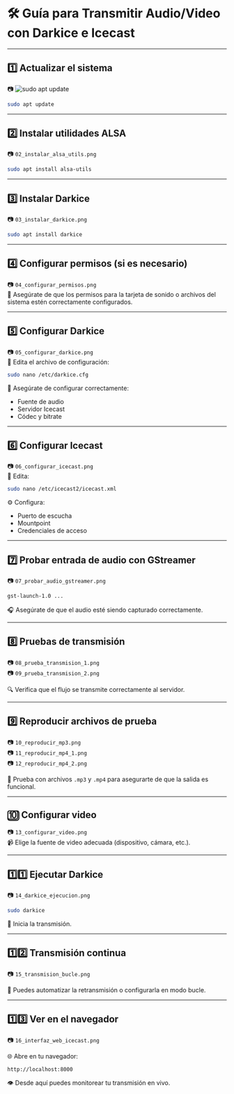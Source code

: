 
# 🛠️ Guía para Transmitir Audio/Video con Darkice e Icecast

---

## 1️⃣ Actualizar el sistema  
📷 ![sudo apt update](multimedia/sudo_apt_update.png)


```bash
sudo apt update
```

---

## 2️⃣ Instalar utilidades ALSA  
📷 `02_instalar_alsa_utils.png`

```bash
sudo apt install alsa-utils
```

---

## 3️⃣ Instalar Darkice  
📷 `03_instalar_darkice.png`

```bash
sudo apt install darkice
```

---

## 4️⃣ Configurar permisos (si es necesario)  
📷 `04_configurar_permisos.png`  
🔐 Asegúrate de que los permisos para la tarjeta de sonido o archivos del sistema estén correctamente configurados.

---

## 5️⃣ Configurar Darkice  
📷 `05_configurar_darkice.png`  
📝 Edita el archivo de configuración:

```bash
sudo nano /etc/darkice.cfg
```

🔧 Asegúrate de configurar correctamente:  
- Fuente de audio  
- Servidor Icecast  
- Códec y bitrate

---

## 6️⃣ Configurar Icecast  
📷 `06_configurar_icecast.png`  
📝 Edita:

```bash
sudo nano /etc/icecast2/icecast.xml
```

⚙️ Configura:  
- Puerto de escucha  
- Mountpoint  
- Credenciales de acceso

---

## 7️⃣ Probar entrada de audio con GStreamer  
📷 `07_probar_audio_gstreamer.png`

```bash
gst-launch-1.0 ...
```

🎧 Asegúrate de que el audio esté siendo capturado correctamente.

---

## 8️⃣ Pruebas de transmisión  
📷 `08_prueba_transmision_1.png`  
📷 `09_prueba_transmision_2.png`

🔍 Verifica que el flujo se transmite correctamente al servidor.

---

## 9️⃣ Reproducir archivos de prueba  
📷 `10_reproducir_mp3.png`  
📷 `11_reproducir_mp4_1.png`  
📷 `12_reproducir_mp4_2.png`

🎼 Prueba con archivos `.mp3` y `.mp4` para asegurarte de que la salida es funcional.

---

## 🔟 Configurar video  
📷 `13_configurar_video.png`  
📹 Elige la fuente de video adecuada (dispositivo, cámara, etc.).

---

## 1️⃣1️⃣ Ejecutar Darkice  
📷 `14_darkice_ejecucion.png`

```bash
sudo darkice
```

🚀 Inicia la transmisión.

---

## 1️⃣2️⃣ Transmisión continua  
📷 `15_transmision_bucle.png`

🔁 Puedes automatizar la retransmisión o configurarla en modo bucle.

---

## 1️⃣3️⃣ Ver en el navegador  
📷 `16_interfaz_web_icecast.png`  

🌐 Abre en tu navegador:

```arduino
http://localhost:8000
```

👁️ Desde aquí puedes monitorear tu transmisión en vivo.
